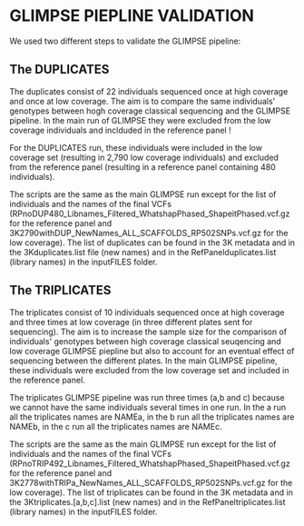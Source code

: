 # GLIMPSE PIEPLINE VALIDATION

We used two different steps to validate the GLIMPSE pipeline:

## The DUPLICATES

The duplicates consist of 22 individuals sequenced once at high coverage and once at low coverage. The aim is to compare the same individuals' genotypes between hogh coverage classical sequencing and the GLIMPSE pipeline. In the main run of GLIMPSE they were excluded from the low coverage individuals and inclduded in the reference panel !

For the DUPLICATES run, these individuals were included in the low coverage set (resulting in 2,790 low coverage individuals) and excluded from the reference panel (resulting in a reference panel containing 480 individuals).

The scripts are the same as the main GLIMPSE run except for the list of individuals and the names of the final VCFs (RPnoDUP480_Libnames_Filtered_WhatshapPhased_ShapeitPhased.vcf.gz for the reference panel and 3K2790withDUP_NewNames_ALL_SCAFFOLDS_RP502SNPs.vcf.gz for the low coverage). The list of duplicates can be found in the 3K metadata and in the 3Kduplicates.list file (new names) and in the RefPanelduplicates.list (library names) in the inputFILES folder.

## The TRIPLICATES

The triplicates consist of 10 individuals sequenced once at high coverage and three times at low coverage (in three different plates sent for sequencing). The aim is to increase the sample size for the comparison of individuals' genotypes between high coverage classical seuqencing and low coverage GLIMPSE piepline but also to account for an eventual effect of sequencing between the different plates. In the main GLIMPSE pipeline, these individuals were excluded from the low coverage set and included in the reference panel.

The triplicates GLIMPSE pipeline was run three times (a,b and c) because we cannot have the same individuals several times in one run. In the a run all the triplicates names are NAMEa, in the b run all the triplicates names are NAMEb, in the c run all the triplicates names are NAMEc.

The scripts are the same as the main GLIMPSE run except for the list of individuals and the names of the final VCFs (RPnoTRIP492_Libnames_Filtered_WhatshapPhased_ShapeitPhased.vcf.gz for the reference panel and 3K2778withTRIPa_NewNames_ALL_SCAFFOLDS_RP502SNPs.vcf.gz for the low coverage). The list of triplicates can be found in the 3K metadata and in the 3Ktriplicates.[a,b,c].list (new names) and in the RefPaneltriplicates.list (library names) in the inputFILES folder.
